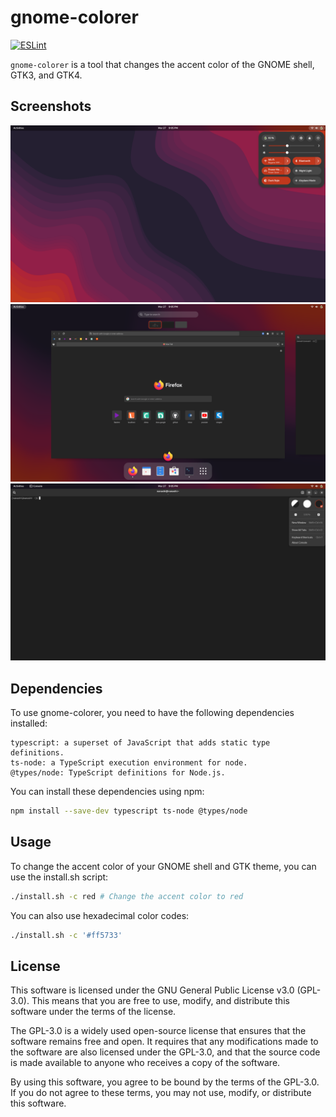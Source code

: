 # gnome-colorer
[![ESLint](https://github.com/nanashi-1/gnome-colorer/actions/workflows/eslint.yml/badge.svg)](https://github.com/nanashi-1/gnome-colorer/actions/workflows/eslint.yml)

`gnome-colorer` is a tool that changes the accent color of the GNOME shell, GTK3, and GTK4.

## Screenshots

![Shell Screenshot 1](screenshots/shell1.png)
![Shell Screenshot 2](screenshots/shell2.png)
![GTK Screenshot](screenshots/gtk.png)

## Dependencies

To use gnome-colorer, you need to have the following dependencies installed:

    typescript: a superset of JavaScript that adds static type definitions.
    ts-node: a TypeScript execution environment for node.
    @types/node: TypeScript definitions for Node.js.

You can install these dependencies using npm:

```sh
npm install --save-dev typescript ts-node @types/node
```

## Usage

To change the accent color of your GNOME shell and GTK theme, you can use the install.sh script:

```sh
./install.sh -c red # Change the accent color to red
```

You can also use hexadecimal color codes:

```sh
./install.sh -c '#ff5733'
```

## License

This software is licensed under the GNU General Public License v3.0 (GPL-3.0). This means that you are free to use, modify, and distribute this software under the terms of the license.

The GPL-3.0 is a widely used open-source license that ensures that the software remains free and open. It requires that any modifications made to the software are also licensed under the GPL-3.0, and that the source code is made available to anyone who receives a copy of the software.

By using this software, you agree to be bound by the terms of the GPL-3.0. If you do not agree to these terms, you may not use, modify, or distribute this software.
